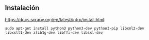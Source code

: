 
## Instalación

https://docs.scrapy.org/en/latest/intro/install.html

```shell
sudo apt-get install python3 python3-dev python3-pip libxml2-dev libxslt1-dev zlib1g-dev libffi-dev libssl-dev
```
